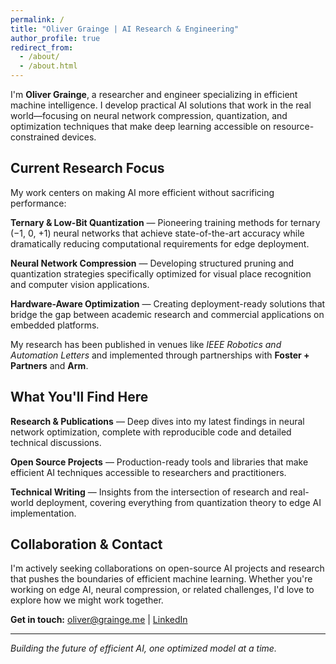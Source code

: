 ```yaml
---
permalink: /
title: "Oliver Grainge | AI Research & Engineering"
author_profile: true
redirect_from: 
  - /about/
  - /about.html
---
```


I'm **Oliver Grainge**, a researcher and engineer specializing in efficient machine intelligence. I develop practical AI solutions that work in the real world—focusing on neural network compression, quantization, and optimization techniques that make deep learning accessible on resource-constrained devices.

## Current Research Focus

My work centers on making AI more efficient without sacrificing performance:

**Ternary & Low-Bit Quantization** — Pioneering training methods for ternary (−1, 0, +1) neural networks that achieve state-of-the-art accuracy while dramatically reducing computational requirements for edge deployment.

**Neural Network Compression** — Developing structured pruning and quantization strategies specifically optimized for visual place recognition and computer vision applications.

**Hardware-Aware Optimization** — Creating deployment-ready solutions that bridge the gap between academic research and commercial applications on embedded platforms.

My research has been published in venues like *IEEE Robotics and Automation Letters* and implemented through partnerships with **Foster + Partners** and **Arm**.

## What You'll Find Here

**Research & Publications** — Deep dives into my latest findings in neural network optimization, complete with reproducible code and detailed technical discussions.

**Open Source Projects** — Production-ready tools and libraries that make efficient AI techniques accessible to researchers and practitioners.

**Technical Writing** — Insights from the intersection of research and real-world deployment, covering everything from quantization theory to edge AI implementation.

## Collaboration & Contact

I'm actively seeking collaborations on open-source AI projects and research that pushes the boundaries of efficient machine learning. Whether you're working on edge AI, neural compression, or related challenges, I'd love to explore how we might work together.

**Get in touch:** [oliver@grainge.me](mailto:oliver@grainge.me) | [LinkedIn](https://www.linkedin.com/in/oliver-grainge-a6b45a132)

---

*Building the future of efficient AI, one optimized model at a time.*